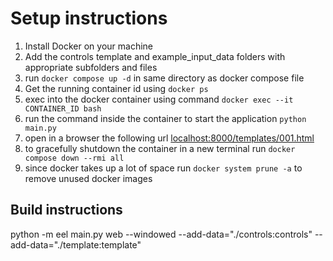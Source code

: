 # Setup instructions

1. Install Docker on your machine
2. Add the controls template and example_input_data folders with appropriate subfolders and files
3. run `docker compose up -d` in same directory as docker compose file
4. Get the running container id using `docker ps`
5. exec into the docker container using command `docker exec --it CONTAINER_ID bash`
6. run the command inside the container to start the application `python main.py`
7. open in a browser the following url [localhost:8000/templates/001.html](localhost:8000/templates/001.html)
8. to gracefully shutdown the container in a new terminal run `docker compose down --rmi all`
9. since docker takes up a lot of space run `docker system prune -a` to remove unused docker images


## Build instructions
python -m eel main.py web --windowed --add-data="./controls:controls" --add-data="./template:template"
